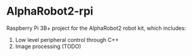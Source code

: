 # AlphaRobot2-rpi
Raspberry Pi 3B+ project for the AlphaRobot2 robot kit, which includes:
 1. Low level peripheral control through C++
 2. Image processing (TODO)
